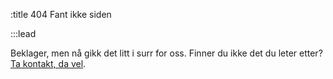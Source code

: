 :title 404 Fant ikke siden

:::lead

Beklager, men nå gikk det litt i surr for oss. Finner du ikke det du leter
etter? [Ta kontakt, da vel](/kontakt/).
